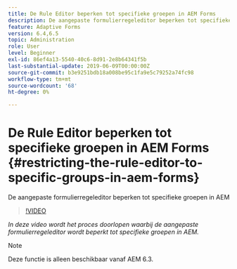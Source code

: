 ```yaml
---
title: De Rule Editor beperken tot specifieke groepen in AEM Forms
description: De aangepaste formulierregeleditor beperken tot specifieke groepen in AEM
feature: Adaptive Forms
version: 6.4,6.5
topic: Administration
role: User
level: Beginner
exl-id: 86ef4a13-5540-40c6-8d91-2e8b64341f5b
last-substantial-update: 2019-06-09T00:00:00Z
source-git-commit: b3e9251bdb18a008be95c1fa9e5c79252a74fc98
workflow-type: tm+mt
source-wordcount: '68'
ht-degree: 0%

---
```


# De Rule Editor beperken tot specifieke groepen in AEM Forms {#restricting-the-rule-editor-to-specific-groups-in-aem-forms}

De aangepaste formulierregeleditor beperken tot specifieke groepen in AEM

>[!VIDEO](https://video.tv.adobe.com/v/19470?quality=12&learn=on)

*In deze video wordt het proces doorlopen waarbij de aangepaste formulierregeleditor wordt beperkt tot specifieke groepen in AEM.*

>[!NOTE]
>
>Deze functie is alleen beschikbaar vanaf AEM 6.3.
